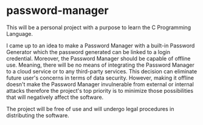 # password-manager

  This will be a personal project with a purpose to learn the C Programming Language.

  I came up to an idea to make a Password Manager with a built-in Password Generator which the password generated can be linked to a login credential. Moreover, the Password Manager should be capable of offline use. Meaning, there will be no means of integrating the Password Manager to a cloud service or to any third-party services. This decision can eliminate future user's concerns in terms of data security. However, making it offline doesn't make the Password Manager invulnerable from external or internal attacks therefore the project's top priority is to minimize those possibilities that will negatively affect the software.

  The project will be free of use and will undergo legal procedures in distributing the software. 

